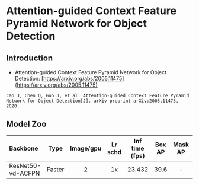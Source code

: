 # Attention-guided Context Feature Pyramid Network for Object Detection

## Introduction

- Attention-guided Context Feature Pyramid Network for Object Detection: [https://arxiv.org/abs/2005.11475](https://arxiv.org/abs/2005.11475)

```
Cao J, Chen Q, Guo J, et al. Attention-guided Context Feature Pyramid Network for Object Detection[J]. arXiv preprint arXiv:2005.11475, 2020.
```


## Model Zoo

| Backbone                | Type     | Image/gpu | Lr schd | Inf time (fps) | Box AP | Mask AP |                           Download                           | Configs |
| :---------------------- | :-------------:  | :-------: | :-----: | :------------: | :----: | :-----: | :----------------------------------------------------------: | :-----: |
| ResNet50-vd-ACFPN         | Faster     |     2     |   1x    |     23.432     |  39.6  |    -    | [model](https://paddlemodels.bj.bcebos.com/object_detection/faster_rcnn_r50_vd_acfpn_1x.pdparams) | [config](https://github.com/PaddlePaddle/PaddleDetection/tree/master/configs/acfpn/faster_rcnn_r50_vd_acfpn_1x.yml) |
